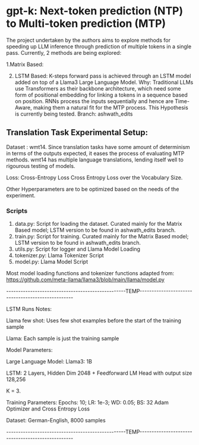 # gpt-k: Next-token prediction (NTP) to Multi-token prediction (MTP)

The project undertaken by the authors aims to explore methods for speeding up LLM inference through prediction of multiple tokens in a single pass. Currently, 2 methods are being explored:


1.Matrix Based:

2. LSTM Based: K-steps forward pass is achieved through an LSTM model added on top of a Llama3 Large Language Model. Why: Traditional LLMs use Transformers as their backbone architecture, which need some form of positional embedding for linking a tokens in a sequence based on position. RNNs process the inputs sequentially and hence are Time-Aware, making them a natural fit for the MTP process. This Hypothesis is currently being tested. Branch: ashwath_edits


## Translation Task Experimental Setup:

Dataset : wmt14.
Since translation tasks have some amount of determinism in terms of the outputs expected, it eases the process of evaluating MTP methods. wmt14 has multiple language translations, lending itself well to rigourous testing of models. 

Loss: Cross-Entropy Loss
Cross Entropy Loss over the Vocabulary Size. 

Other Hyperparameters are to be optimized based on the needs of the experiment. 

### Scripts

1. data.py: Script for loading the dataset. Curated mainly for the Matrix Based model; LSTM version to be found in ashwath_edits branch.
2. train.py: Script for training. Curated mainly for the Matrix Based model; LSTM version to be found in ashwath_edits branch.
3. utils.py: Script for logger and Llama Model Loading
4. tokenizer.py: Llama Tokenizer Script
5. model.py: Llama Model Script

Most model loading functions and tokenizer functions adapted from: https://github.com/meta-llama/llama3/blob/main/llama/model.py


--------------------------------------------------TEMP--------------------------------------------------


LSTM Runs Notes:

Llama few shot: Uses few shot examples before the start of the training sample

Llama: Each sample is just the training sample

Model Parameters:

Large Language Model: Llama3: 1B

LSTM: 2 Layers, Hidden Dim 2048 + Feedforward LM Head with output size 128,256

K = 3. 

Training Parameters:
Epochs: 10; LR: 1e-3; WD: 0.05; BS: 32
Adam Optimizer and Cross Entropy Loss

Dataset: German-English, 8000 samples

--------------------------------------------------TEMP--------------------------------------------------
